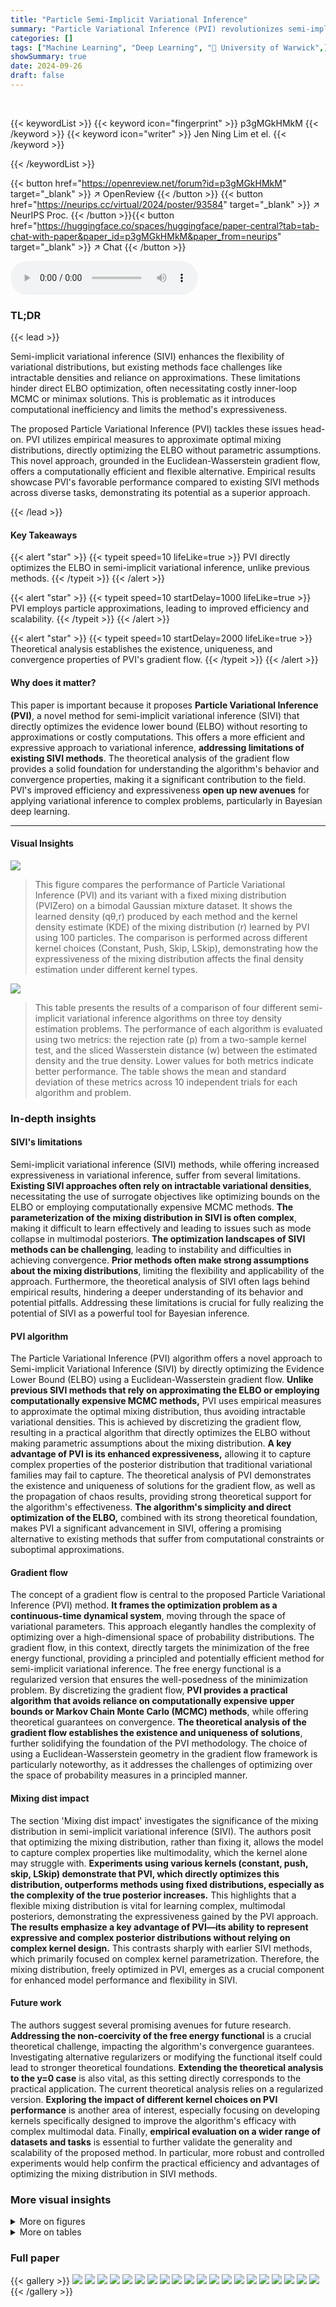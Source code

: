 ```yaml
---
title: "Particle Semi-Implicit Variational Inference"
summary: "Particle Variational Inference (PVI) revolutionizes semi-implicit variational inference by directly optimizing the ELBO using a novel particle approximation, improving efficiency and expressiveness ov..."
categories: []
tags: ["Machine Learning", "Deep Learning", "🏢 University of Warwick",]
showSummary: true
date: 2024-09-26
draft: false
---
```


<br>

{{< keywordList >}}
{{< keyword icon="fingerprint" >}} p3gMGkHMkM {{< /keyword >}}
{{< keyword icon="writer" >}} Jen Ning Lim et el. {{< /keyword >}}
 
{{< /keywordList >}}

{{< button href="https://openreview.net/forum?id=p3gMGkHMkM" target="_blank" >}}
↗ OpenReview
{{< /button >}}
{{< button href="https://neurips.cc/virtual/2024/poster/93584" target="_blank" >}}
↗ NeurIPS Proc.
{{< /button >}}{{< button href="https://huggingface.co/spaces/huggingface/paper-central?tab=tab-chat-with-paper&paper_id=p3gMGkHMkM&paper_from=neurips" target="_blank" >}}
↗ Chat
{{< /button >}}



<audio controls>
    <source src="https://ai-paper-reviewer.com/p3gMGkHMkM/podcast.wav" type="audio/wav">
    Your browser does not support the audio element.
</audio>


### TL;DR


{{< lead >}}

Semi-implicit variational inference (SIVI) enhances the flexibility of variational distributions, but existing methods face challenges like intractable densities and reliance on approximations.  These limitations hinder direct ELBO optimization, often necessitating costly inner-loop MCMC or minimax solutions.  This is problematic as it introduces computational inefficiency and limits the method's expressiveness. 



The proposed Particle Variational Inference (PVI) tackles these issues head-on.  PVI utilizes empirical measures to approximate optimal mixing distributions, directly optimizing the ELBO without parametric assumptions.  This novel approach, grounded in the Euclidean-Wasserstein gradient flow, offers a computationally efficient and flexible alternative.  Empirical results showcase PVI's favorable performance compared to existing SIVI methods across diverse tasks, demonstrating its potential as a superior approach.

{{< /lead >}}


#### Key Takeaways

{{< alert "star" >}}
{{< typeit speed=10 lifeLike=true >}} PVI directly optimizes the ELBO in semi-implicit variational inference, unlike previous methods. {{< /typeit >}}
{{< /alert >}}

{{< alert "star" >}}
{{< typeit speed=10 startDelay=1000 lifeLike=true >}} PVI employs particle approximations, leading to improved efficiency and scalability. {{< /typeit >}}
{{< /alert >}}

{{< alert "star" >}}
{{< typeit speed=10 startDelay=2000 lifeLike=true >}} Theoretical analysis establishes the existence, uniqueness, and convergence properties of PVI's gradient flow. {{< /typeit >}}
{{< /alert >}}

#### Why does it matter?
This paper is important because it proposes **Particle Variational Inference (PVI)**, a novel method for semi-implicit variational inference (SIVI) that directly optimizes the evidence lower bound (ELBO) without resorting to approximations or costly computations. This offers a more efficient and expressive approach to variational inference, **addressing limitations of existing SIVI methods**. The theoretical analysis of the gradient flow provides a solid foundation for understanding the algorithm's behavior and convergence properties, making it a significant contribution to the field.  PVI's improved efficiency and expressiveness **open up new avenues** for applying variational inference to complex problems, particularly in Bayesian deep learning. 

------
#### Visual Insights



![](https://ai-paper-reviewer.com/p3gMGkHMkM/figures_7_1.jpg)

> This figure compares the performance of Particle Variational Inference (PVI) and its variant with a fixed mixing distribution (PVIZero) on a bimodal Gaussian mixture dataset.  It shows the learned density (qθ,r) produced by each method and the kernel density estimate (KDE) of the mixing distribution (r) learned by PVI using 100 particles.  The comparison is performed across different kernel choices (Constant, Push, Skip, LSkip), demonstrating how the expressiveness of the mixing distribution affects the final density estimation under different kernel types.





![](https://ai-paper-reviewer.com/p3gMGkHMkM/tables_8_1.jpg)

> This table presents the results of a comparison of four different semi-implicit variational inference algorithms on three toy density estimation problems.  The performance of each algorithm is evaluated using two metrics: the rejection rate (p) from a two-sample kernel test, and the sliced Wasserstein distance (w) between the estimated density and the true density. Lower values for both metrics indicate better performance. The table shows the mean and standard deviation of these metrics across 10 independent trials for each algorithm and problem.





### In-depth insights


#### SIVI's limitations
Semi-implicit variational inference (SIVI) methods, while offering increased expressiveness in variational inference, suffer from several limitations.  **Existing SIVI approaches often rely on intractable variational densities**, necessitating the use of surrogate objectives like optimizing bounds on the ELBO or employing computationally expensive MCMC methods.  **The parameterization of the mixing distribution in SIVI is often complex**, making it difficult to learn effectively and leading to issues such as mode collapse in multimodal posteriors.  **The optimization landscapes of SIVI methods can be challenging**, leading to instability and difficulties in achieving convergence.  **Prior methods often make strong assumptions about the mixing distributions**, limiting the flexibility and applicability of the approach.  Furthermore, the theoretical analysis of SIVI often lags behind empirical results, hindering a deeper understanding of its behavior and potential pitfalls.  Addressing these limitations is crucial for fully realizing the potential of SIVI as a powerful tool for Bayesian inference.

#### PVI algorithm
The Particle Variational Inference (PVI) algorithm offers a novel approach to Semi-implicit Variational Inference (SIVI) by directly optimizing the Evidence Lower Bound (ELBO) using a Euclidean-Wasserstein gradient flow.  **Unlike previous SIVI methods that rely on approximating the ELBO or employing computationally expensive MCMC methods,** PVI uses empirical measures to approximate the optimal mixing distribution, thus avoiding intractable variational densities. This is achieved by discretizing the gradient flow, resulting in a practical algorithm that directly optimizes the ELBO without making parametric assumptions about the mixing distribution.  **A key advantage of PVI is its enhanced expressiveness,** allowing it to capture complex properties of the posterior distribution that traditional variational families may fail to capture. The theoretical analysis of PVI demonstrates the existence and uniqueness of solutions for the gradient flow, as well as the propagation of chaos results, providing strong theoretical support for the algorithm's effectiveness.  **The algorithm's simplicity and direct optimization of the ELBO,** combined with its strong theoretical foundation, makes PVI a significant advancement in SIVI, offering a promising alternative to existing methods that suffer from computational constraints or suboptimal approximations.

#### Gradient flow
The concept of a gradient flow is central to the proposed Particle Variational Inference (PVI) method.  **It frames the optimization problem as a continuous-time dynamical system**, moving through the space of variational parameters. This approach elegantly handles the complexity of optimizing over a high-dimensional space of probability distributions. The gradient flow, in this context, directly targets the minimization of the free energy functional, providing a principled and potentially efficient method for semi-implicit variational inference. The free energy functional is a regularized version that ensures the well-posedness of the minimization problem. By discretizing the gradient flow, **PVI provides a practical algorithm that avoids reliance on computationally expensive upper bounds or Markov Chain Monte Carlo (MCMC) methods**, while offering theoretical guarantees on convergence. **The theoretical analysis of the gradient flow establishes the existence and uniqueness of solutions**, further solidifying the foundation of the PVI methodology.  The choice of using a Euclidean-Wasserstein geometry in the gradient flow framework is particularly noteworthy, as it addresses the challenges of optimizing over the space of probability measures in a principled manner.

#### Mixing dist impact
The section 'Mixing dist impact' investigates the significance of the mixing distribution in semi-implicit variational inference (SIVI).  The authors posit that optimizing the mixing distribution, rather than fixing it, allows the model to capture complex properties like multimodality, which the kernel alone may struggle with.  **Experiments using various kernels (constant, push, skip, LSkip) demonstrate that PVI, which directly optimizes this distribution, outperforms methods using fixed distributions, especially as the complexity of the true posterior increases.** This highlights that a flexible mixing distribution is vital for learning complex, multimodal posteriors, demonstrating the expressiveness gained by the PVI approach.  **The results emphasize a key advantage of PVI—its ability to represent expressive and complex posterior distributions without relying on complex kernel design.** This contrasts sharply with earlier SIVI methods, which primarily focused on complex kernel parametrization. Therefore, the mixing distribution, freely optimized in PVI, emerges as a crucial component for enhanced model performance and flexibility in SIVI.

#### Future work
The authors suggest several promising avenues for future research.  **Addressing the non-coercivity of the free energy functional** is a crucial theoretical challenge, impacting the algorithm's convergence guarantees.  Investigating alternative regularizers or modifying the functional itself could lead to stronger theoretical foundations.  **Extending the theoretical analysis to the y=0 case** is also vital, as this setting directly corresponds to the practical application.  The current theoretical analysis relies on a regularized version.  **Exploring the impact of different kernel choices on PVI performance** is another area of interest, especially focusing on developing kernels specifically designed to improve the algorithm's efficacy with complex multimodal data.  Finally, **empirical evaluation on a wider range of datasets and tasks** is essential to further validate the generality and scalability of the proposed method.  In particular, more robust and controlled experiments would help confirm the practical efficiency and advantages of optimizing the mixing distribution in SIVI methods.


### More visual insights

<details>
<summary>More on figures
</summary>


![](https://ai-paper-reviewer.com/p3gMGkHMkM/figures_8_1.jpg)

> This figure compares the performance of Particle Variational Inference (PVI) and its variant with a fixed mixing distribution (PVIZero) on a bimodal Gaussian mixture.  It visualizes the estimated probability density functions (PDFs) produced by both methods, using different kernel choices.  The KDE plot shows the learned mixing distribution (r) approximated by 100 particles in PVI, demonstrating the model's ability to learn a complex mixing distribution.


![](https://ai-paper-reviewer.com/p3gMGkHMkM/figures_9_1.jpg)

> This figure compares the performance of different semi-implicit variational inference methods (PVI, UVI, SVI, SM) against Markov Chain Monte Carlo (MCMC) for Bayesian logistic regression.  Panel (a) displays pairwise and marginal posterior distributions for three randomly selected weights (x1, x2, x3) to visually assess the accuracy of each method in approximating the true posterior. Panel (b) provides a scatter plot comparing the correlation coefficients calculated from the MCMC samples against those obtained from each SIVI method for a more quantitative evaluation of their performance. The diagonal line in panel (b) represents perfect correlation.


</details>




<details>
<summary>More on tables
</summary>


![](https://ai-paper-reviewer.com/p3gMGkHMkM/tables_9_1.jpg)
> This table shows the root mean squared error for Bayesian neural networks on three different datasets: Concrete, Protein, and Yacht.  The results are averages over 10 independent trials, with standard errors also reported. The lowest error for each dataset is highlighted in bold, allowing for comparison of the performance of different methods (PVI, UVI, SVI, SM).

![](https://ai-paper-reviewer.com/p3gMGkHMkM/tables_28_1.jpg)
> This table presents the results of toy density estimation experiments using four different methods: PVI, UVI, SVI, and SM.  The table shows two key metrics for each method: the rejection rate (p) from a two-sample kernel test and the sliced Wasserstein distance (w) which quantifies the distance between the estimated and true distributions. Lower values for both metrics indicate better performance. The table also highlights statistically significant results and best performing methods.

![](https://ai-paper-reviewer.com/p3gMGkHMkM/tables_28_2.jpg)
> This table presents the results of toy density estimation experiments comparing several semi-implicit variational inference methods.  It shows the rejection rate (p-value from a two-sample test) and the average Wasserstein distance (w) for each method. Lower values are better, indicating a more accurate approximation of the target density.  Standard deviations are included to show the variability of the results.  Bold values highlight cases where the p-value is below the 0.05 significance level, showing significant agreement with the target density, and also identifies the method with the lowest Wasserstein distance.

</details>




### Full paper

{{< gallery >}}
<img src="https://ai-paper-reviewer.com/p3gMGkHMkM/1.png" class="grid-w50 md:grid-w33 xl:grid-w25" />
<img src="https://ai-paper-reviewer.com/p3gMGkHMkM/2.png" class="grid-w50 md:grid-w33 xl:grid-w25" />
<img src="https://ai-paper-reviewer.com/p3gMGkHMkM/3.png" class="grid-w50 md:grid-w33 xl:grid-w25" />
<img src="https://ai-paper-reviewer.com/p3gMGkHMkM/4.png" class="grid-w50 md:grid-w33 xl:grid-w25" />
<img src="https://ai-paper-reviewer.com/p3gMGkHMkM/5.png" class="grid-w50 md:grid-w33 xl:grid-w25" />
<img src="https://ai-paper-reviewer.com/p3gMGkHMkM/6.png" class="grid-w50 md:grid-w33 xl:grid-w25" />
<img src="https://ai-paper-reviewer.com/p3gMGkHMkM/7.png" class="grid-w50 md:grid-w33 xl:grid-w25" />
<img src="https://ai-paper-reviewer.com/p3gMGkHMkM/8.png" class="grid-w50 md:grid-w33 xl:grid-w25" />
<img src="https://ai-paper-reviewer.com/p3gMGkHMkM/9.png" class="grid-w50 md:grid-w33 xl:grid-w25" />
<img src="https://ai-paper-reviewer.com/p3gMGkHMkM/10.png" class="grid-w50 md:grid-w33 xl:grid-w25" />
<img src="https://ai-paper-reviewer.com/p3gMGkHMkM/11.png" class="grid-w50 md:grid-w33 xl:grid-w25" />
<img src="https://ai-paper-reviewer.com/p3gMGkHMkM/12.png" class="grid-w50 md:grid-w33 xl:grid-w25" />
<img src="https://ai-paper-reviewer.com/p3gMGkHMkM/13.png" class="grid-w50 md:grid-w33 xl:grid-w25" />
<img src="https://ai-paper-reviewer.com/p3gMGkHMkM/14.png" class="grid-w50 md:grid-w33 xl:grid-w25" />
<img src="https://ai-paper-reviewer.com/p3gMGkHMkM/15.png" class="grid-w50 md:grid-w33 xl:grid-w25" />
<img src="https://ai-paper-reviewer.com/p3gMGkHMkM/16.png" class="grid-w50 md:grid-w33 xl:grid-w25" />
<img src="https://ai-paper-reviewer.com/p3gMGkHMkM/17.png" class="grid-w50 md:grid-w33 xl:grid-w25" />
<img src="https://ai-paper-reviewer.com/p3gMGkHMkM/18.png" class="grid-w50 md:grid-w33 xl:grid-w25" />
<img src="https://ai-paper-reviewer.com/p3gMGkHMkM/19.png" class="grid-w50 md:grid-w33 xl:grid-w25" />
<img src="https://ai-paper-reviewer.com/p3gMGkHMkM/20.png" class="grid-w50 md:grid-w33 xl:grid-w25" />
{{< /gallery >}}